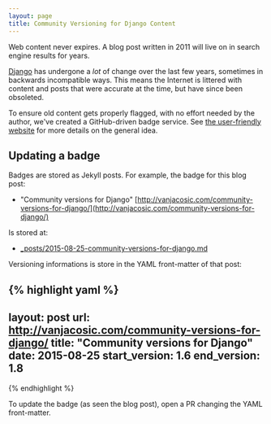 ```yaml
---
layout: page
title: Community Versioning for Django Content
---
```


Web content never expires. A blog post written in 2011 will live on in search
engine results for years.

[Django](https://www.djangoproject.com/) has undergone a _lot_ of change over the last
few years, sometimes in backwards incompatible ways. This means the Internet is
littered with content and posts that were accurate at the time, but have since
been obsoleted.

To ensure old content gets properly flagged, with no effort needed by the
author, we've created a GitHub-driven badge service. See
[the user-friendly website](http://vanjacosic.github.io/django-community-versions/)
for more details on the general idea.

## Updating a badge

Badges are stored as Jekyll posts. For example, the badge for this blog post:

* "Community versions for Django" [http://vanjacosic.com/community-versions-for-django/](http://vanjacosic.com/community-versions-for-django/)

Is stored at:

* [\_posts/2015-08-25-community-versions-for-django.md](https://github.com/vanjacosic/django-community-versions/blob/gh-pages/_posts/2015-08-25-community-versions-for-django.md)

Versioning informations is store in the YAML front-matter of that post:

{% highlight yaml %}
---
layout: post
url: http://vanjacosic.com/community-versions-for-django/
title: "Community versions for Django"
date: 2015-08-25
start_version: 1.6
end_version: 1.8
---
{% endhighlight %}

To update the badge (as seen the blog post), open a PR changing the YAML front-matter.
